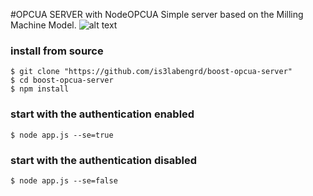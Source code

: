 
#OPCUA SERVER with NodeOPCUA
Simple server based on the Milling Machine Model.
![alt text](https://github.com/is3labengrd/boost-opcua-server/blob/master/img/Milling_machine_model.png)

### install from source

    $ git clone "https://github.com/is3labengrd/boost-opcua-server"
    $ cd boost-opcua-server
    $ npm install

### start with the authentication enabled    
    $ node app.js --se=true
### start with the authentication disabled    
    $ node app.js --se=false

